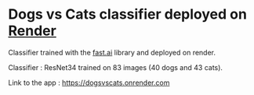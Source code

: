 # Dogs vs Cats classifier deployed on [Render](https://render.com) 

Classifier trained with the [fast.ai](https://github.com/fastai/fastai) library and deployed on render. 

Classifier : ResNet34 trained on 83 images (40 dogs and 43 cats).

Link to the app : https://dogsvscats.onrender.com




